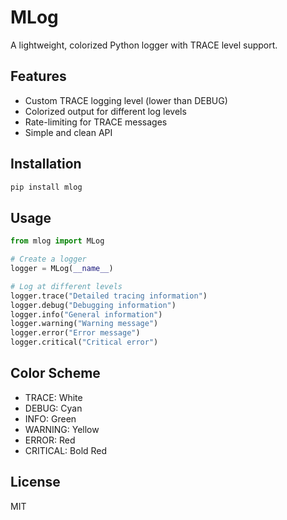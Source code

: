 # MLog

A lightweight, colorized Python logger with TRACE level support.

## Features

- Custom TRACE logging level (lower than DEBUG)
- Colorized output for different log levels
- Rate-limiting for TRACE messages
- Simple and clean API

## Installation

```bash
pip install mlog
```

## Usage

```python
from mlog import MLog

# Create a logger
logger = MLog(__name__)

# Log at different levels
logger.trace("Detailed tracing information")
logger.debug("Debugging information")
logger.info("General information")
logger.warning("Warning message")
logger.error("Error message")
logger.critical("Critical error")
```

## Color Scheme

- TRACE: White
- DEBUG: Cyan
- INFO: Green
- WARNING: Yellow
- ERROR: Red
- CRITICAL: Bold Red

## License

MIT